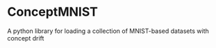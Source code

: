 # ConceptMNIST
A python library for loading a collection of MNIST-based datasets with concept drift
